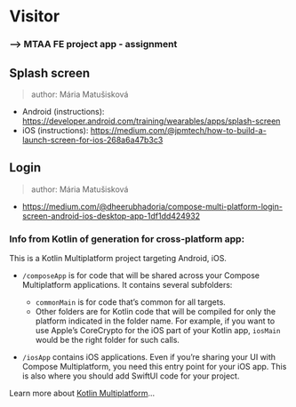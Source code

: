 # Visitor
### --> MTAA FE project app - assignment

## Splash screen
> author: Mária Matušisková
- Android (instructions): https://developer.android.com/training/wearables/apps/splash-screen
- iOS (instructions): https://medium.com/@jpmtech/how-to-build-a-launch-screen-for-ios-268a6a47b3c3

## Login
> author: Mária Matušisková
- https://medium.com/@dheerubhadoria/compose-multi-platform-login-screen-android-ios-desktop-app-1df1dd424932

### Info from Kotlin of generation for cross-platform app:

This is a Kotlin Multiplatform project targeting Android, iOS.

* `/composeApp` is for code that will be shared across your Compose Multiplatform applications.
  It contains several subfolders:
  - `commonMain` is for code that’s common for all targets.
  - Other folders are for Kotlin code that will be compiled for only the platform indicated in the folder name.
    For example, if you want to use Apple’s CoreCrypto for the iOS part of your Kotlin app,
    `iosMain` would be the right folder for such calls.

* `/iosApp` contains iOS applications. Even if you’re sharing your UI with Compose Multiplatform,
  you need this entry point for your iOS app. This is also where you should add SwiftUI code for your project.


Learn more about [Kotlin Multiplatform](https://www.jetbrains.com/help/kotlin-multiplatform-dev/get-started.html)…